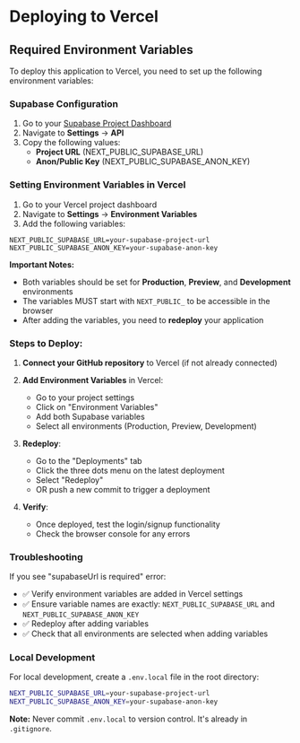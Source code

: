 # Deploying to Vercel

## Required Environment Variables

To deploy this application to Vercel, you need to set up the following environment variables:

### Supabase Configuration

1. Go to your [Supabase Project Dashboard](https://supabase.com/dashboard)
2. Navigate to **Settings** → **API**
3. Copy the following values:
   - **Project URL** (NEXT_PUBLIC_SUPABASE_URL)
   - **Anon/Public Key** (NEXT_PUBLIC_SUPABASE_ANON_KEY)

### Setting Environment Variables in Vercel

1. Go to your Vercel project dashboard
2. Navigate to **Settings** → **Environment Variables**
3. Add the following variables:

```
NEXT_PUBLIC_SUPABASE_URL=your-supabase-project-url
NEXT_PUBLIC_SUPABASE_ANON_KEY=your-supabase-anon-key
```

**Important Notes:**
- Both variables should be set for **Production**, **Preview**, and **Development** environments
- The variables MUST start with `NEXT_PUBLIC_` to be accessible in the browser
- After adding the variables, you need to **redeploy** your application

### Steps to Deploy:

1. **Connect your GitHub repository** to Vercel (if not already connected)

2. **Add Environment Variables** in Vercel:
   - Go to your project settings
   - Click on "Environment Variables"
   - Add both Supabase variables
   - Select all environments (Production, Preview, Development)

3. **Redeploy**:
   - Go to the "Deployments" tab
   - Click the three dots menu on the latest deployment
   - Select "Redeploy"
   - OR push a new commit to trigger a deployment

4. **Verify**:
   - Once deployed, test the login/signup functionality
   - Check the browser console for any errors

### Troubleshooting

If you see "supabaseUrl is required" error:
- ✅ Verify environment variables are added in Vercel settings
- ✅ Ensure variable names are exactly: `NEXT_PUBLIC_SUPABASE_URL` and `NEXT_PUBLIC_SUPABASE_ANON_KEY`
- ✅ Redeploy after adding variables
- ✅ Check that all environments are selected when adding variables

### Local Development

For local development, create a `.env.local` file in the root directory:

```bash
NEXT_PUBLIC_SUPABASE_URL=your-supabase-project-url
NEXT_PUBLIC_SUPABASE_ANON_KEY=your-supabase-anon-key
```

**Note:** Never commit `.env.local` to version control. It's already in `.gitignore`.


